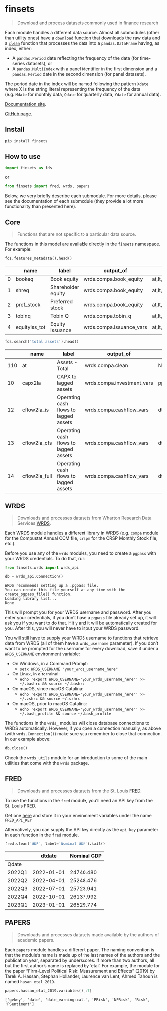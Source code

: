 # finsets

<!-- WARNING: THIS FILE WAS AUTOGENERATED! DO NOT EDIT! -->

> Download and process datasets commonly used in finance research

Each module handles a different data source. Almost all submodules
(other than utility ones) have a
[`download`](https://ionmihai.github.io/finsets/01_wrds/wrds_api.html#download)
function that downloads the raw data and a
[`clean`](https://ionmihai.github.io/finsets/01_wrds/ratios.html#clean)
function that processes the data into a `pandas.DataFrame` having, as
index, either:

- A `pandas.Period` date reflecting the frequency of the data (for
  time-series datasets), or
- A `pandas.MultiIndex` with a panel identifier in the first dimension
  and a `pandas.Period` date in the second dimension (for panel
  datasets).

The period date in the index will be named following the pattern `Xdate`
where X is the string literal representing the frequency of the data
(e.g. `Mdate` for monthly data, `Qdate` for quarterly data, `Ydate` for
annual data).

[Documentation site](https://ionmihai.github.io/finsets/).

[GitHub page](https://github.com/ionmihai/finsets).

## Install

``` sh
pip install finsets
```

## How to use

``` python
import finsets as fds
```

or

``` python
from finsets import fred, wrds, papers
```

Below, we very briefly describe each submodule. For more details, please
see the documentation of each submodule (they provide a lot more
functionality than presented here).

## Core

> Functions that are not specific to a particular data source.

The functions in this model are available directly in the `finsets`
namespace. For example:

``` python
fds.features_metadata().head()
```

<div>


|     | name          | label              | output_of                | inputs                                            | inputs_generated_by |
|-----|---------------|--------------------|--------------------------|---------------------------------------------------|---------------------|
| 0   | bookeq        | Book equity        | wrds.compa.book_equity   | at,lt,seq,ceq,txditc,pstk,pstkrv,pstkl,itcb       | wrds.compa.clean    |
| 1   | shreq         | Shareholder equity | wrds.compa.book_equity   | at,lt,seq,ceq,txditc,pstk,pstkrv,pstkl,itcb       | wrds.compa.clean    |
| 2   | pref_stock    | Preferred stock    | wrds.compa.book_equity   | at,lt,seq,ceq,txditc,pstk,pstkrv,pstkl,itcb       | wrds.compa.clean    |
| 3   | tobinq        | Tobin Q            | wrds.compa.tobin_q       | at,lt,seq,ceq,txditc,pstk,pstkrv,pstkl,itcb,pr... | wrds.compa.clean    |
| 4   | equityiss_tot | Equity issuance    | wrds.compa.issuance_vars | at,lt,seq,ceq,txditc,pstk,pstkrv,pstkl,itcb,ss... | wrds.compa.clean    |

</div>

``` python
fds.search('total assets').head()
```

<div>


|     | name          | label                                 | output_of                  | inputs                | inputs_generated_by | type   |
|-----|---------------|---------------------------------------|----------------------------|-----------------------|---------------------|--------|
| 110 | at            | Assets - Total                        | wrds.compa.clean           | NaN                   | NaN                 | double |
| 10  | capx2la       | CAPX to lagged assets                 | wrds.compa.investment_vars | ppent,capx,at         | wrds.compa.clean    | NaN    |
| 12  | cflow2la_is   | Operating cash flows to lagged assets | wrds.compa.cashflow_vars   | dtdate,oancf,ib,dp,at | wrds.compa.clean    | NaN    |
| 13  | cflow2la_cfs  | Operating cash flows to lagged assets | wrds.compa.cashflow_vars   | dtdate,oancf,ib,dp,at | wrds.compa.clean    | NaN    |
| 14  | cflow2la_full | Operating cash flows to lagged assets | wrds.compa.cashflow_vars   | dtdate,oancf,ib,dp,at | wrds.compa.clean    | NaN    |

</div>

## WRDS

> Downloads and processes datasets from Wharton Research Data Services
> [WRDS](https://wrds-www.wharton.upenn.edu/).

Each WRDS module handles a different library in WRDS (e.g. `compa`
module for the Compustat Annual CCM file, `crspm` for the CRSP Monthly
Stock file, etc.).

Before you use any of the `wrds` modules, you need to create a `pgpass`
with your WRDS credentials. To do that, run

``` python
from finsets.wrds import wrds_api
```

``` python
db = wrds_api.Connection()
```

    WRDS recommends setting up a .pgpass file.
    You can create this file yourself at any time with the create_pgpass_file() function.
    Loading library list...
    Done

This will prompt you for your WRDS username and password. After you
enter your credentials, if you don’t have a `pgpass` file already set
up, it will ask you if you want to do that. Hit `y` and it will be
automatically created for you. After this, you will never have to input
your WRDS password.

You will still have to supply your WRDS username to functions that
retrieve data from WRDS (all of them have a `wrds_username` parameter).
If you don’t want to be prompted for the username for every download,
save it under a `WRDS_USERNAME` environment variable:

- On Windows, in a Command Prompt:
  - `setx WRDS_USERNAME "your_wrds_username_here"`
- On Linux, in a terminal:
  - `echo 'export WRDS_USERNAME="your_wrds_username_here"' >> ~/.bashrc && source ~/.bashrc`
- On macOS, since macOS Catalina:
  - `echo 'export WRDS_USERNAME="your_wrds_username_here"' >> ~/.zshrc && source ~/.szhrc`
- On macOS, prior to macOS Catalina:
  - `echo 'export WRDS_USERNAME="your_wrds_username_here"' >> ~/.bash_profile && source ~/.bash_profile`

The functions in the `wrds_` modules will close database connections to
WRDS automatically. However, if you open a connection manually, as above
(with `wrds.Connection()`) make sure you remember to close that
connection. In our example above:

``` python
db.close()
```

Check the `wrds_utils` module for an introduction to some of the main
utilities that come with the `wrds` package.

## FRED

> Downloads and processes datasets from the St. Louis
> [FRED](https://fred.stlouisfed.org/).

To use the functions in the `fred` module, you’ll need an API key from
the St. Louis FRED.

Get one [here](https://fred.stlouisfed.org/docs/api/api_key.html) and
store it in your environment variables under the name `FRED_API_KEY`

Alternatively, you can supply the API key directly as the `api_key`
parameter in each function in the `fred` module.

``` python
fred.clean('GDP', label='Nominal GDP').tail()
```

<div>


|        | dtdate     | Nominal GDP |
|--------|------------|-------------|
| Qdate  |            |             |
| 2022Q1 | 2022-01-01 | 24740.480   |
| 2022Q2 | 2022-04-01 | 25248.476   |
| 2022Q3 | 2022-07-01 | 25723.941   |
| 2022Q4 | 2022-10-01 | 26137.992   |
| 2023Q1 | 2023-01-01 | 26529.774   |

</div>

## PAPERS

> Downloads and processes datasets made available by the authors of
> academic papers.

Each `papers` module handles a different paper. The naming convention is
that the module’s name is made up of the last names of the authors and
the publication year, separated by underscores. If more than two
authors, all but the first author’s name is replaced by ‘etal’. For
example, the module for the paper “Firm-Level Political Risk:
Measurement and Effects” (2019) by Tarek A. Hassan, Stephan Hollander,
Laurence van Lent, Ahmed Tahoun is named `hasan_etal_2019`.

``` python
papers.hassan_etal_2019.variables()[:7]
```

    ['gvkey', 'date', 'date_earningscall', 'PRisk', 'NPRisk', 'Risk', 'PSentiment']
